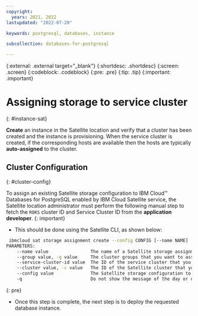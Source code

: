 ```yaml
---
copyright:
  years: 2021, 2022
lastupdated: "2022-07-20"

keywords: postgresql, databases, instance

subcollection: databases-for-postgresql

---
```


{:external: .external target="_blank"}
{:shortdesc: .shortdesc}
{:screen: .screen}
{:codeblock: .codeblock}
{:pre: .pre}
{:tip: .tip}
{:important: .important}

# Assigning storage to service cluster
{: #instance-sat}

**Create** an instance in the Satellite location and verify that a cluster has been created and the instance is provisioning. 
When the service cluster is created, if the corresponding hosts are available then the hosts are typically **auto-assigned** to the cluster.

## Cluster Configuration
{: #cluster-config}

To assign an existing Satellite storage configuration to IBM Cloud™ Databases for PostgreSQL enabled by IBM Cloud Satellite service, the Satellite location administrator must perform the following manual step to fetch the `ROKS` cluster ID and Service Cluster ID from the **application developer**.
{: important}

- This should be done using the Satellite CLI, as shown below:

```sh
 ibmcloud sat storage assignment create --config CONFIG [--name NAME] [-q] (--cluster CLUSTER | --group GROUP | --service-cluster-id CLUSTER)
PARAMETERS:
    --name value                The name of a Satellite storage assignment.
    --group value, -g value     The cluster groups that you want to assign the storage configuration to.
    --service-cluster-id value  The ID of the service cluster that you want to assign the storage configuration to. To get the service cluster ID, run 'ibmcloud sat service ls --location <location>'.
    --cluster value, -c value   The ID of the Satellite cluster that you want to assign the storage configuration to. To get the cluster ID, run 'ibmcloud oc cluster ls --provider satellite'.
    --config value              The Satellite storage configuration to use for the assignment.
    -q                          Do not show the message of the day or update reminders.
```
{: pre}

- Once this step is complete, the next step is to deploy the requested database instance.
